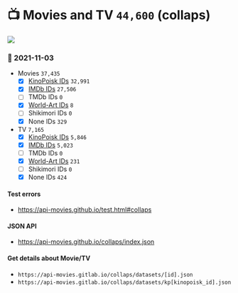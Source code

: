 # :tv: Movies and TV `44,600` (collaps)

<a href="https://API-Movies.github.io"><img src="https://API-Movies.github.io/banner.png?cache"></a>

### :date: 2021-11-03
- Movies `37,435`
  - [x] <a href="https://API-Movies.github.io/collaps/movie_kinopoisk_ids.json">KinoPoisk IDs</a> `32,991`
  - [x] <a href="https://API-Movies.github.io/collaps/movie_imdb_ids.json">IMDb IDs</a> `27,506`
  - [ ] TMDb IDs `0`
  - [x] <a href="https://API-Movies.github.io/collaps/movie_world_art_ids.json">World-Art IDs</a> `8`
  - [ ] Shikimori IDs `0`
  - [x] None IDs `329`
- TV `7,165`
  - [x] <a href="https://API-Movies.github.io/collaps/tv_kinopoisk_ids.json">KinoPoisk IDs</a> `5,846`
  - [x] <a href="https://API-Movies.github.io/collaps/tv_imdb_ids.json">IMDb IDs</a> `5,023`
  - [ ] TMDb IDs `0`
  - [x] <a href="https://API-Movies.github.io/collaps/tv_world_art_ids.json">World-Art IDs</a> `231`
  - [ ] Shikimori IDs `0`
  - [x] None IDs `424`
#### Test errors
- <a href='https://api-movies.github.io/test.html#collaps'>https://api-movies.github.io/test.html#collaps</a>
#### JSON API
- <a href='https://api-movies.github.io/collaps/index.json'>https://api-movies.github.io/collaps/index.json</a>
#### Get details about Movie/TV
- `https://api-movies.gitlab.io/collaps/datasets/[id].json`
- `https://api-movies.gitlab.io/collaps/datasets/kp[kinopoisk_id].json`
